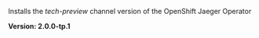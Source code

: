 Installs the *tech-preview* channel version of the OpenShift Jaeger Operator

**Version: 2.0.0-tp.1**